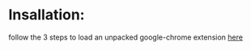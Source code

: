 # Insallation:
follow the 3 steps to load an unpacked google-chrome extension
[here](https://developer.chrome.com/docs/extensions/mv3/getstarted/development-basics/#load-unpacked)
